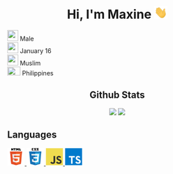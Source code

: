 <div align="center">
<h1> Hi, I'm Maxine <img src="https://github.com/ABSphreak/ABSphreak/blob/master/gifs/Hi.gif" width="30px"></h1>
</div>

<div class="info">
<img width="25" height="25" src="https://emoji.gg/assets/emoji/9010_sign_male.png"> Male <br>
<img width="25" height="25" src="https://emoji.gg/assets/emoji/6414_Birthday_Cake_Monkey.png"> January 16 <br>
<img width="25" height="25" src="https://emoji.gg/assets/emoji/8111-handpray-islam.png"> Muslim <br>
<img width="30" height="20" src="https://emoji.gg/assets/emoji/7152-kurdistan.png"> Philippines
</div>

<h2 align="center">Github Stats</h2>
<div align="center">
<img src="https://github-readme-stats.vercel.app/api?username=sugger25e&show_icons=true&theme=tokyonight&border_radius=12&hide=issues">
<img src="https://github-readme-stats.vercel.app/api/top-langs/?username=sugger25e&theme=tokyonight">
</div> 


<h2>Languages</h2>
<a href="https://www.w3.org/html/" target="_blank"> <img src="https://raw.githubusercontent.com/devicons/devicon/master/icons/html5/html5-original-wordmark.svg" alt="html5" width="40" height="40"/> </a><a href="https://www.w3.org/css/" target="_blank"> <img src="https://raw.githubusercontent.com/devicons/devicon/master/icons/css3/css3-original-wordmark.svg" alt="css3" width="40" height="40"/> </a> <a href="https://developer.mozilla.org/en-US/docs/Web/JavaScript" target="_blank"> <img src="https://raw.githubusercontent.com/devicons/devicon/master/icons/javascript/javascript-original.svg" alt="javascript" width="40" height="40"/> </a> 
<a href="https://www.typescriptlang.org/" target="_blank"> <img src="https://raw.githubusercontent.com/devicons/devicon/master/icons/typescript/typescript-original.svg" alt="typrscript" width="40" height="40"/> </a> 
